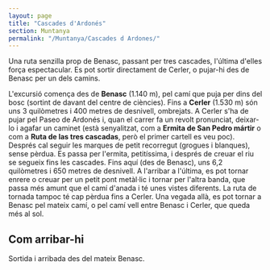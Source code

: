 ```yaml
---
layout: page
title: "Cascades d'Ardonés"
section: Muntanya
permalink: "/Muntanya/Cascades d Ardones/"
---
```


Una ruta senzilla prop de Benasc, passant per tres cascades, l'última d'elles força espectacular. Es pot sortir directament de Cerler, o pujar-hi des de Benasc per un dels camins.

L'excursió comença des de **Benasc** (1.140 m), pel camí que puja per dins del bosc (sortint de davant del centre de ciències). Fins a **Cerler** (1.530 m) són uns 3 quilòmetres i 400 metres de desnivell, ombrejats. A Cerler s'ha de pujar pel Paseo de Ardonés i, quan el carrer fa un revolt pronunciat, deixar-lo i agafar un caminet (està senyalitzat, com a **Ermita de San Pedro mártir** o com a **Ruta de las tres cascadas**, però el primer cartell es veu poc). Després cal seguir les marques de petit recorregut (grogues i blanques), sense pèrdua. Es passa per l'ermita, petitíssima, i després de creuar el riu se segueix fins les cascades. Fins aquí (des de Benasc), uns 6,2 quilòmetres i 650 metres de desnivell. A l'arribar a l'última, es pot tornar enrere o creuar per un petit pont metàl·lic i tornar per l'altra banda, que passa més amunt que el camí d'anada i té unes vistes diferents. La ruta de tornada tampoc té cap pèrdua fins a Cerler. Una vegada allà, es pot tornar a Benasc pel mateix camí, o pel camí vell entre Benasc i Cerler, que queda més al sol.

## Com arribar-hi

Sortida i arribada des del mateix Benasc.
